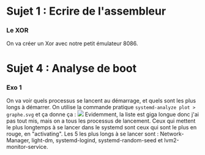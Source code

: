 # Sujet 1 : Ecrire de l'assembleur
### Le XOR
On va créer un Xor avec notre petit émulateur 8086.

# Sujet 4 : Analyse de boot
### Exo 1
On va voir quels processus se lancent au démarrage, et quels sont les plus longs à démarrer. 
On utilise la commande pratique `systemd-analyze plot > graphe.svg` et ça donne ça :
![](https://i.imgur.com/cx0ls9f.png)
Evidemment, la liste est giga longue donc j'ai pas tout mis, mais on a tous les processus de lancement. Ceux qui mettent le plus longtemps à se lancer dans le systemd sont ceux qui sont le plus en rouge, en "activating". Les 5 les plus longs à se lancer sont : Network-Manager, light-dm, systemd-logind, systemd-random-seed et lvm2-monitor-service.

<!--stackedit_data:
eyJoaXN0b3J5IjpbLTExNzA4NTY4NDksNzc3MDM4MjYyLDEyOT
MyMjMxNiw0NDc4NTM4NTcsOTk0Nzk0OTA4LC0xMzE0MzQ0OTAx
LDg5OTY0ODYwLC0zMzI0NTUzNjNdfQ==
-->